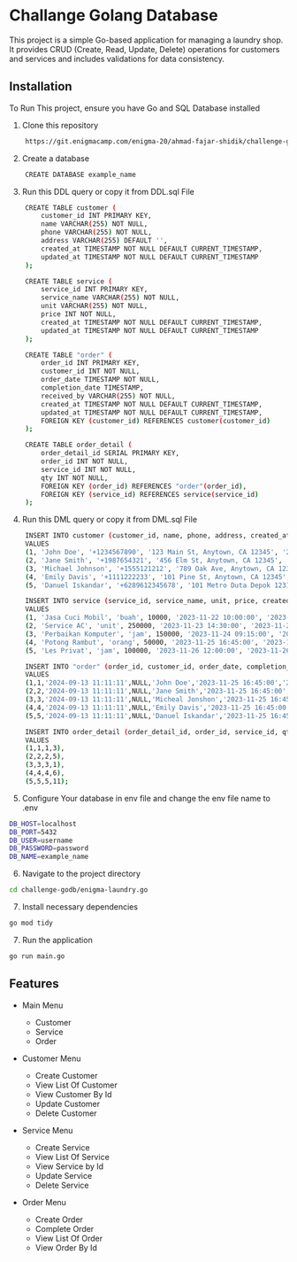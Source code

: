 
# Challange Golang Database
This project is a simple Go-based application for managing a laundry shop. It provides CRUD (Create, Read, Update, Delete) operations for customers and services and includes validations for data consistency.



## Installation

To Run This project, ensure you have Go and SQL Database installed

1. Clone this repository

```bash
	https://git.enigmacamp.com/enigma-20/ahmad-fajar-shidik/challenge-godb.git
```

2. Create a database 

```bash
	CREATE DATABASE example_name
```

3. Run this DDL query or copy it from DDL.sql File

```bash
	CREATE TABLE customer (
		customer_id INT PRIMARY KEY,
		name VARCHAR(255) NOT NULL,
		phone VARCHAR(255) NOT NULL,
		address VARCHAR(255) DEFAULT '',
		created_at TIMESTAMP NOT NULL DEFAULT CURRENT_TIMESTAMP,
		updated_at TIMESTAMP NOT NULL DEFAULT CURRENT_TIMESTAMP
	);

	CREATE TABLE service (
		service_id INT PRIMARY KEY,
		service_name VARCHAR(255) NOT NULL,
		unit VARCHAR(255) NOT NULL,
		price INT NOT NULL,
		created_at TIMESTAMP NOT NULL DEFAULT CURRENT_TIMESTAMP,
		updated_at TIMESTAMP NOT NULL DEFAULT CURRENT_TIMESTAMP
	);

	CREATE TABLE "order" (
		order_id INT PRIMARY KEY,
		customer_id INT NOT NULL,
		order_date TIMESTAMP NOT NULL,
		completion_date TIMESTAMP,
		received_by VARCHAR(255) NOT NULL,
		created_at TIMESTAMP NOT NULL DEFAULT CURRENT_TIMESTAMP,
		updated_at TIMESTAMP NOT NULL DEFAULT CURRENT_TIMESTAMP,
		FOREIGN KEY (customer_id) REFERENCES customer(customer_id)
	);

	CREATE TABLE order_detail (
		order_detail_id SERIAL PRIMARY KEY,
		order_id INT NOT NULL,
		service_id INT NOT NULL,
		qty INT NOT NULL,
		FOREIGN KEY (order_id) REFERENCES "order"(order_id),
		FOREIGN KEY (service_id) REFERENCES service(service_id)
	);
```

4. Run this DML query or copy it from DML.sql File
```bash
	INSERT INTO customer (customer_id, name, phone, address, created_at, updated_at)
	VALUES
	(1, 'John Doe', '+1234567890', '123 Main St, Anytown, CA 12345', '2023-11-22 10:00:00', '2023-11-22 10:00:00'),
	(2, 'Jane Smith', '+1987654321', '456 Elm St, Anytown, CA 12345', '2023-11-23 14:30:00', '2023-11-23 14:30:00'),
	(3, 'Michael Johnson', '+1555121212', '789 Oak Ave, Anytown, CA 12345', '2023-11-24 09:15:00', '2023-11-24 09:15:00'),
	(4, 'Emily Davis', '+1111222233', '101 Pine St, Anytown, CA 12345', '2023-11-25 16:45:00', '2023-11-25 16:45:00'),
	(5, 'Danuel Iskandar', '+6289612345678', '101 Metro Duta Depok 12312', '2024-09-13 11:11:11', '2024-09-13 11:11:11');

	INSERT INTO service (service_id, service_name, unit, price, created_at, updated_at)
	VALUES
	(1, 'Jasa Cuci Mobil', 'buah', 10000, '2023-11-22 10:00:00', '2023-11-22 10:00:00'),
	(2, 'Service AC', 'unit', 250000, '2023-11-23 14:30:00', '2023-11-23 14:30:00'),
	(3, 'Perbaikan Komputer', 'jam', 150000, '2023-11-24 09:15:00', '2023-11-24 09:15:00'),
	(4, 'Potong Rambut', 'orang', 50000, '2023-11-25 16:45:00', '2023-11-25 16:45:00'),
	(5, 'Les Privat', 'jam', 100000, '2023-11-26 12:00:00', '2023-11-26 12:00:00');

	INSERT INTO "order" (order_id, customer_id, order_date, completion_date,received_by,created_at,updated_at)
	VALUES 
	(1,1,'2024-09-13 11:11:11',NULL,'John Doe','2023-11-25 16:45:00','2023-11-25 16:45:00'),
	(2,2,'2024-09-13 11:11:11',NULL,'Jane Smith','2023-11-25 16:45:00','2023-11-25 16:45:00'),
	(3,3,'2024-09-13 11:11:11',NULL,'Micheal Jonshon','2023-11-25 16:45:00','2023-11-25 16:45:00'),
	(4,4,'2024-09-13 11:11:11',NULL,'Emily Davis','2023-11-25 16:45:00','2023-11-25 16:45:00'),
	(5,5,'2024-09-13 11:11:11',NULL,'Danuel Iskandar','2023-11-25 16:45:00','2023-11-25 16:45:00');

	INSERT INTO order_detail (order_detail_id, order_id, service_id, qty)
	VALUES 
	(1,1,1,3),
	(2,2,2,5),
	(3,3,3,1),
	(4,4,4,6),
	(5,5,5,11);
```

5. Configure Your database in env file and change the env file name to .env
```bash
DB_HOST=localhost
DB_PORT=5432
DB_USER=username
DB_PASSWORD=password
DB_NAME=example_name
```

6. Navigate to the project directory
```bash
cd challenge-godb/enigma-laundry.go
```

7. Install necessary dependencies
```bash
go mod tidy
```

7. Run the application
```bash
go run main.go
```
    
## Features

- Main Menu
    - Customer
    - Service
    - Order

- Customer Menu
    - Create Customer
    - View List Of Customer
    - View Customer By Id
    - Update Customer
    - Delete Customer

- Service Menu
    - Create Service
    - View List Of Service
    - View Service by Id
    - Update Service
    - Delete Service

- Order Menu
    - Create Order
    - Complete Order
    - View List Of Order
    - View Order By Id
